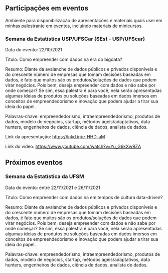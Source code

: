 ## Participações em eventos

Ambiente para disponibilização de apresentações e materiais quais usei em minhas palestrante em eventos, incluindo materiais de minicursos.


### Semana da Estatística USP/UFSCar (SEst - USP/UFScar)

Data do evento: 22/10/2021

Título: Como empreender com dados na era do bigdata?

Resumo: Diante da avalanche de dados públicos e privados disponíveis e do crescente número de empresas que tomam decisões baseadas em dados, é fato que muitos são os produtos/soluções de dados que podem virar negócios. Pois bem, deseja empreender com dados e não sabe por onde começar? Se sim, essa palestra é para você, nela serão apresentadas algumas ideias de produtos ou soluções baseadas em dados imersos em conceitos de empreendedorismo e inovação que podem ajudar a tirar sua ideia do papel.

Palavras-chave: empreendedorismo, intraempreendedorismo, produtos de dados, modelo de negócios, startup, métodos ágeis/adaptativos, data hunters, engenheiros de dados, ciência de dados, analista de dados.


Link da apresentação: https://lnkd.in/e-HHD-aM

Link do vídeo: https://www.youtube.com/watch?v=Yu_G6kXw9ZA

## Próximos eventos

### Semana da Estatística da UFSM

Data do evento: entre 22/11/2021 e 26/11/2021

Título: Como empreender com dados na em tempos de cultura data-driven?

Resumo: Diante da avalanche de dados públicos e privados disponíveis e do crescente número de empresas que tomam decisões baseadas em dados, é fato que muitos são os produtos/soluções de dados que podem virar negócios. Pois bem, deseja empreender com dados e não sabe por onde começar? Se sim, essa palestra é para você, nela serão apresentadas algumas ideias de produtos ou soluções baseadas em dados imersos em conceitos de empreendedorismo e inovação que podem ajudar a tirar sua ideia do papel.

Palavras-chave: empreendedorismo, intraempreendedorismo, produtos de dados, modelo de negócios, startup, métodos ágeis/adaptativos, data hunters, engenheiros de dados, ciência de dados, analista de dados.
